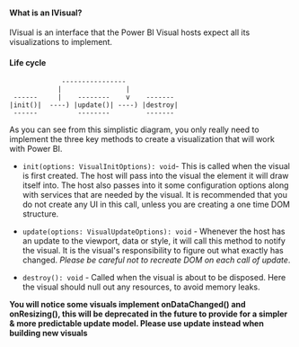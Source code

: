 #### What is an IVisual?

IVisual is an interface that the Power BI Visual hosts expect all its visualizations to implement. 

#### Life cycle

```
             ----------------
            |                |
 ------     |    --------    v    -------
|init()|  ----) |update()| ----) |destroy|
 ------          --------         -------
```
As you can see from this simplistic diagram, you only really need to implement the three key methods to create a visualization that will work with Power BI. 

* `init(options: VisualInitOptions): void`- This is called when the visual is first created. The host will pass into the visual the element it will draw itself into. The host also passes into it some configuration options along with services that are needed by the visual. It is recommended that you do not create any UI in this call, unless you are creating a one time DOM structure.

* `update(options: VisualUpdateOptions): void` - Whenever the host has an update to the viewport, data or style, it will call this method to notify the visual. It is the visual's responsibility to figure out what exactly has changed. *Please be careful not to recreate DOM on each call of update*.

* `destroy(): void` - Called when the visual is about to be disposed. Here the visual should null out any resources, to avoid memory leaks.

**You will notice some visuals implement onDataChanged() and onResizing(), this will be deprecated in the future to provide for a simpler & more predictable update model. Please use update instead when building new visuals**